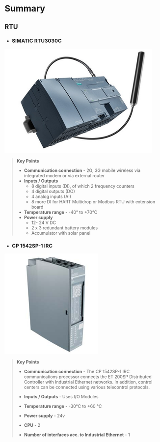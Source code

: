 # Summary 
## RTU

- ### SIMATIC RTU3030C

 ![RTU](extras/5.PNG)
 
> **Key Points**                                                              
> - **Communication connection** - 2G, 3G mobile wireless via integrated modem or via external router
> - **Inputs / Outputs** 
>   - 8 digital inputs (DI), of which 2 frequency counters
>   - 4 digital outputs (DO)
>   - 4 analog inputs (AI)
>   - 8 more DI for HART Multidrop or Modbus RTU with extension board
> - **Temperature range** - -40° to +70°C
> - **Power supply**
>   - 12- 24 V DC
>   - 2 x 3 redundant battery modules
>   - Accumulator with solar panel

- ### CP 1542SP-1 IRC

![RTU](extras/6.PNG)

 
> **Key Points**                                                              
> - **Communication connection** - The CP 1542SP-1 IRC communications processor connects the ET 200SP Distributed Controller with Industrial Ethernet networks. In addition, control centers can be connected using various telecontrol protocols. 
> - **Inputs / Outputs** - Uses I/O Modules
>
> - **Temperature range** - -30°C to +60 °C
> - **Power supply** - 24v
> - **CPU** - 2
> - **Number of interfaces acc. to Industrial Ethernet** - 1
